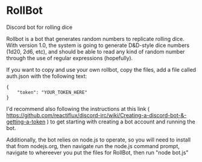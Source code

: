 # RollBot
Discord bot for rolling dice

Rollbot is a bot that generates random numbers to replicate rolling dice. With version 1.0, the system is going to generate D&D-style dice numbers (1d20, 2d6, etc), and should be able to read any kind of random number through the use of regular expressions (hopefully).

If you want to copy and use your own rollbot, copy the files, add a file called auth.json with the following text:

	{
		"token": "YOUR_TOKEN_HERE"
	}
	
I'd recommend also following the instructions at this link ( https://github.com/reactiflux/discord-irc/wiki/Creating-a-discord-bot-&-getting-a-token ) to get starting with creating a bot account and running the bot.

Additionally, the bot relies on node.js to operate, so you will need to install that from nodejs.org, then navigate run the node.js command prompt, navigate to whereever you put the files for RollBot, then run "node bot.js"
